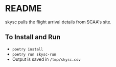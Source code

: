 # README

skysc pulls the flight arrival details from SCAA's site.

## To Install and Run

- `poetry install`
- `poetry run skysc-run`
- Output is saved in `/tmp/skysc.csv`
